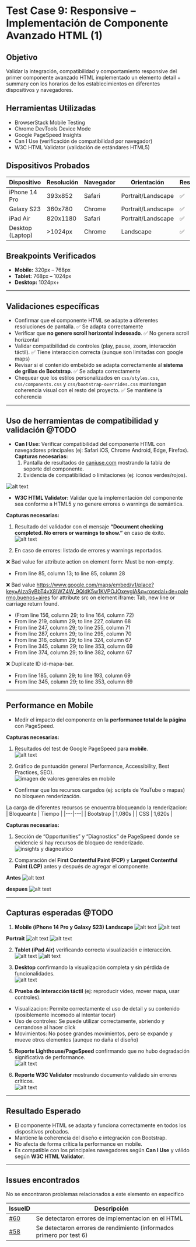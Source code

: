 # Test Case 9: Responsive – Implementación de Componente Avanzado HTML (1)

## Objetivo
Validar la integración, compatibilidad y comportamiento responsive del primer componente avanzado HTML implementado un elemento detail + summary con los horarios de los establecimientos en diferentes dispositivos y navegadores.  

## Herramientas Utilizadas
- BrowserStack Mobile Testing  
- Chrome DevTools Device Mode  
- Google PageSpeed Insights  
- Can I Use (verificación de compatibilidad por navegador)  
- W3C HTML Validator (validación de estándares HTML5)  

## Dispositivos Probados
| Dispositivo       | Resolución | Navegador | Orientación         | Resultado |
|-------------------|------------|-----------|---------------------|-----------|
| iPhone 14 Pro     | 393x852    | Safari    | Portrait/Landscape  | ✅ |
| Galaxy S23        | 360x780    | Chrome    | Portrait/Landscape  | ✅ |
| iPad Air          | 820x1180   | Safari    | Portrait/Landscape  | ✅ |
| Desktop (Laptop)  | >1024px    | Chrome    | Landscape           | ✅ |

## Breakpoints Verificados
- **Mobile:** 320px – 768px  
- **Tablet:** 768px – 1024px  
- **Desktop:** 1024px+  

---

## Validaciones específicas
- Confirmar que el componente HTML se adapte a diferentes resoluciones de pantalla.  ✅ Se adapta correctamente
- Verificar que **no genere scroll horizontal indeseado**. ✅ No genera scroll horizontal
- Validar compatibilidad de controles (play, pause, zoom, interacción táctil). ✅ Tiene interaccion correcta (aunque son limitadas con google maps)
- Revisar si el contenido embebido se adapta correctamente al **sistema de grillas de Bootstrap**. ✅ Se adapta correctamente  
- Chequear que los estilos personalizados en `css/styles.css`, `css/components.css` y `css/bootstrap-overrides.css` mantengan coherencia visual con el resto del proyecto.  ✅ Se mantiene la coherencia

---

## Uso de herramientas de compatibilidad y validación @TODO
- **Can I Use:** Verificar compatibilidad del componente HTML con navegadores principales (ej: Safari iOS, Chrome Android, Edge, Firefox).  
  **Capturas necesarias:**  
  1. Pantalla de resultados de [caniuse.com](https://caniuse.com) mostrando la tabla de soporte del componente.  
  2. Evidencia de compatibilidad o limitaciones (ej: íconos verdes/rojos).  

![alt text](../screenshots/html-test-detail-caniuse.png)  
 

- **W3C HTML Validator:** Validar que la implementación del componente sea conforme a HTML5 y no genere errores o warnings de semántica.  

**Capturas necesarias:**  
1. Resultado del validador con el mensaje **“Document checking completed. No errors or warnings to show.”** en caso de éxito.  
![alt text](../screenshots/html-test-w3c.png)  
 
2. En caso de errores: listado de errores y warnings reportados.  

❌ Bad value for attribute action on element form: Must be non-empty. 
- From line 85, column 13; to line 85, column 28   

❌ Bad value https://www.google.com/maps/embed/v1/place?key=AIzaSyBbT4vX8IWZ4W_9QIdK5w1KVPOJOxevglA&q=rosedal+de+palermo,buenos+aires for attribute src on element iframe: Tab, new line or carriage return found. 
- (From line 156, column 29; to line 164, column 72)    
- From line 219, column 29; to line 227, column 68
- From line 247, column 29; to line 255, column 71
- From line 287, column 29; to line 295, column 70
- From line 316, column 29; to line 324, column 67
- From line 345, column 29; to line 353, column 69
- From line 374, column 29; to line 382, column 67  

❌ Duplicate ID id-mapa-bar. 
- From line 185, column 29; to line 193, column 69
- From line 345, column 29; to line 353, column 69

---

## Performance en Mobile
- Medir el impacto del componente en la **performance total de la página** con PageSpeed.  

**Capturas necesarias:**  
1. Resultados del test de Google PageSpeed para **mobile**.  
![alt text](../screenshots/html-test-resultado-completo.png)  

2. Gráfico de puntuación general (Performance, Accessibility, Best Practices, SEO).  
![imagen de valores generales en mobile](../screenshots/test-general-mobile.png)  

- Confirmar que los recursos cargados (ej: scripts de YouTube o mapas) no bloqueen renderización. 

La carga de diferentes recursos se encuentra bloqueando la renderizacion:
| Bloqueante | Tiempo |
|---|---|
| Bootstrap | 1,080s |
| CSS | 1,620s |

**Capturas necesarias:**  
1. Sección de “Opportunities” y “Diagnostics” de PageSpeed donde se evidencie si hay recursos de bloqueo de renderizado.  
![insights y diagnostico](../screenshots/html-test-insight-diagnostico.png)

2. Comparación del **First Contentful Paint (FCP)** y **Largest Contentful Paint (LCP)** antes y después de agregar el componente.  

**Antes**
![alt text](../screenshots/html-test-performance-antes.jpg)  

**despues**
![alt text](../screenshots/html-test-performance-despues.jpg)  


---

## Capturas esperadas @TODO
1. **Mobile (iPhone 14 Pro y Galaxy S23)**
**Landscape**
![alt text](../screenshots/html-test-iphone-14-land.png)
![alt text](../screenshots/html-test-samsung-s23-land.png)

**Portrait**
![alt text](../screenshots/html-test-samsung-s24-port.png)
![alt text](../screenshots/html-test-iphone-14-port.png)

2. **Tablet (iPad Air)** verificando correcta visualización e interacción.  
![alt text](../screenshots/html-test-ipad-air-land.png)
![alt text](../screenshots/html-test-ipad-air.port.png)  

3. **Desktop** confirmando la visualización completa y sin pérdida de funcionalidades.  
![alt text](../screenshots/html-test-desktop-funcion.png)

4. **Prueba de interacción táctil** (ej: reproducir video, mover mapa, usar controles). 
- Visualizacion: Permite correctamente el uso de detail y su contenido (posiblemente incomodo al intentar tocar)
- Uso de controles: Se puede utilizar correctamente, abriendo y cerrandose al hacer click
- Movimientos: No posee grandes movimientos, pero se expande y mueve otros elementos (aunque no daña el diseño)

5. **Reporte Lighthouse/PageSpeed** confirmando que no hubo degradación significativa de performance.  
![alt text](../screenshots/html-test-rendimiento-mejor.png)

6. **Reporte W3C Validator** mostrando documento validado sin errores críticos.  
![alt text](html-test-w3c-mejor.png)

---

## Resultado Esperado
- El componente HTML se adapta y funciona correctamente en todos los dispositivos probados.  
- Mantiene la coherencia del diseño e integración con Bootstrap.  
- No afecta de forma crítica la performance en mobile.  
- Es compatible con los principales navegadores según **Can I Use** y válido según **W3C HTML Validator**.  

---

## Issues encontrados
No se encontraron problemas relacionados a este elemento en especifico

| IssueID | Descripción 
|----|-------------|
| [#60](https://github.com/Thallys8/turismo-buenos-aires/issues/60)  | Se detectaron errores de implementacion en el HTML |
| [#58](https://github.com/Thallys8/turismo-buenos-aires/issues/58)  | Se detectaron errores de rendimiento (informados primero por test 6) |
